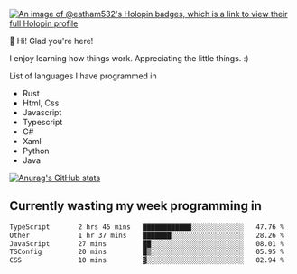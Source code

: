 [![An image of @eatham532's Holopin badges, which is a link to view their full Holopin profile](https://holopin.me/eatham532)](https://holopin.io/@eatham532)


👋 Hi! Glad you're here!

I enjoy learning how things work. Appreciating the little things. :)


List of languages I have programmed in
- Rust
- Html, Css
- Javascript
- Typescript
- C#
- Xaml
- Python
- Java

[![Anurag's GitHub stats](https://github-readme-stats.vercel.app/api?username=Eatham532&theme=dark)](https://github.com/anuraghazra/github-readme-stats)


## Currently wasting my week programming in
<!--START_SECTION:waka-->

```txt
TypeScript       2 hrs 45 mins   ████████████░░░░░░░░░░░░░   47.76 %
Other            1 hr 37 mins    ███████░░░░░░░░░░░░░░░░░░   28.26 %
JavaScript       27 mins         ██░░░░░░░░░░░░░░░░░░░░░░░   08.01 %
TSConfig         20 mins         █▒░░░░░░░░░░░░░░░░░░░░░░░   05.95 %
CSS              10 mins         ▓░░░░░░░░░░░░░░░░░░░░░░░░   02.94 %
```

<!--END_SECTION:waka-->

